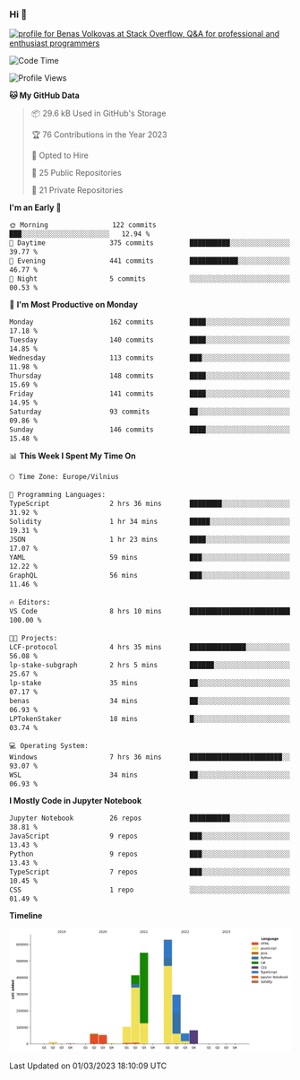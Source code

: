### Hi 👋
<a href="https://stackoverflow.com/users/14954249/benas-volkovas"><img src="https://stackoverflow.com/users/flair/14954249.png?theme=dark" width="208" height="58" alt="profile for Benas Volkovas at Stack Overflow, Q&amp;A for professional and enthusiast programmers" title="profile for Benas Volkovas at Stack Overflow, Q&amp;A for professional and enthusiast programmers"></a>

<!--START_SECTION:waka-->
![Code Time](http://img.shields.io/badge/Code%20Time-1%2C292%20hrs%2012%20mins-blue)

![Profile Views](http://img.shields.io/badge/Profile%20Views-5-blue)

**🐱 My GitHub Data** 

> 📦 29.6 kB Used in GitHub's Storage 
 > 
> 🏆 76 Contributions in the Year 2023
 > 
> 💼 Opted to Hire
 > 
> 📜 25 Public Repositories 
 > 
> 🔑 21 Private Repositories 
 > 
**I'm an Early 🐤** 

```text
🌞 Morning                122 commits         ███░░░░░░░░░░░░░░░░░░░░░░   12.94 % 
🌆 Daytime                375 commits         ██████████░░░░░░░░░░░░░░░   39.77 % 
🌃 Evening                441 commits         ████████████░░░░░░░░░░░░░   46.77 % 
🌙 Night                  5 commits           ░░░░░░░░░░░░░░░░░░░░░░░░░   00.53 % 
```
📅 **I'm Most Productive on Monday** 

```text
Monday                   162 commits         ████░░░░░░░░░░░░░░░░░░░░░   17.18 % 
Tuesday                  140 commits         ████░░░░░░░░░░░░░░░░░░░░░   14.85 % 
Wednesday                113 commits         ███░░░░░░░░░░░░░░░░░░░░░░   11.98 % 
Thursday                 148 commits         ████░░░░░░░░░░░░░░░░░░░░░   15.69 % 
Friday                   141 commits         ████░░░░░░░░░░░░░░░░░░░░░   14.95 % 
Saturday                 93 commits          ██░░░░░░░░░░░░░░░░░░░░░░░   09.86 % 
Sunday                   146 commits         ████░░░░░░░░░░░░░░░░░░░░░   15.48 % 
```


📊 **This Week I Spent My Time On** 

```text
🕑︎ Time Zone: Europe/Vilnius

💬 Programming Languages: 
TypeScript               2 hrs 36 mins       ████████░░░░░░░░░░░░░░░░░   31.92 % 
Solidity                 1 hr 34 mins        █████░░░░░░░░░░░░░░░░░░░░   19.31 % 
JSON                     1 hr 23 mins        ████░░░░░░░░░░░░░░░░░░░░░   17.07 % 
YAML                     59 mins             ███░░░░░░░░░░░░░░░░░░░░░░   12.22 % 
GraphQL                  56 mins             ███░░░░░░░░░░░░░░░░░░░░░░   11.46 % 

🔥 Editors: 
VS Code                  8 hrs 10 mins       █████████████████████████   100.00 % 

🐱‍💻 Projects: 
LCF-protocol             4 hrs 35 mins       ██████████████░░░░░░░░░░░   56.08 % 
lp-stake-subgraph        2 hrs 5 mins        ██████░░░░░░░░░░░░░░░░░░░   25.67 % 
lp-stake                 35 mins             ██░░░░░░░░░░░░░░░░░░░░░░░   07.17 % 
benas                    34 mins             ██░░░░░░░░░░░░░░░░░░░░░░░   06.93 % 
LPTokenStaker            18 mins             █░░░░░░░░░░░░░░░░░░░░░░░░   03.74 % 

💻 Operating System: 
Windows                  7 hrs 36 mins       ███████████████████████░░   93.07 % 
WSL                      34 mins             ██░░░░░░░░░░░░░░░░░░░░░░░   06.93 % 
```

**I Mostly Code in Jupyter Notebook** 

```text
Jupyter Notebook         26 repos            ██████████░░░░░░░░░░░░░░░   38.81 % 
JavaScript               9 repos             ███░░░░░░░░░░░░░░░░░░░░░░   13.43 % 
Python                   9 repos             ███░░░░░░░░░░░░░░░░░░░░░░   13.43 % 
TypeScript               7 repos             ███░░░░░░░░░░░░░░░░░░░░░░   10.45 % 
CSS                      1 repo              ░░░░░░░░░░░░░░░░░░░░░░░░░   01.49 % 
```



**Timeline**

![Lines of Code chart](https://raw.githubusercontent.com/BenasVolkovas/BenasVolkovas/main/assets/bar_graph.png)


 Last Updated on 01/03/2023 18:10:09 UTC
<!--END_SECTION:waka-->
